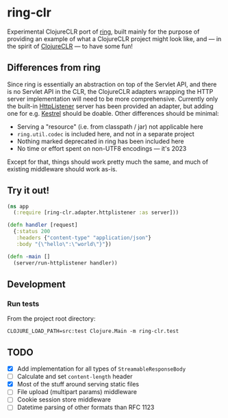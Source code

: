 # ring-clr

Experimental ClojureCLR port of [ring](https://github.com/ring-clojure/ring), built mainly for the purpose of providing
an example of what a ClojureCLR project might look like, and — in the spirit of
[ClojureCLR](https://github.com/clojure/clojure-clr) — to have some fun!

## Differences from ring

Since ring is essentially an abstraction on top of the Servlet API, and there is no Servlet API in the CLR, the
ClojureCLR adapters wrapping the HTTP server implementation will need to be more comprehensive. Currently only the
built-in [HttpListener](https://learn.microsoft.com/en-us/dotnet/api/system.net.httplistener) server has been provided
an adapter, but adding one for e.g. [Kestrel](https://learn.microsoft.com/en-us/aspnet/core/fundamentals/servers/kestrel)
should be doable. Other differences should be minimal:

* Serving a "resource" (i.e. from classpath / jar) not applicable here
* `ring.util.codec` is included here, and not in a separate project
* Nothing marked deprecated in ring has been included here
* No time or effort spent on non-UTF8 encodings — it's 2023

Except for that, things should work pretty much the same, and much of existing middleware should work as-is.

## Try it out!

```clojure
(ns app
  (:require [ring-clr.adapter.httplistener :as server]))

(defn handler [request]
  {:status 200
   :headers {"content-type" "application/json"}
   :body "{\"hello\":\"world\"}"})

(defn -main []
  (server/run-httplistener handler))
```

## Development

### Run tests

From the project root directory:
```shell
CLOJURE_LOAD_PATH=src:test Clojure.Main -m ring-clr.test
```

## TODO

- [x] Add implementation for all types of `StreamableResponseBody`
- [ ] Calculate and set `content-length` header
- [x] Most of the stuff around serving static files
- [ ] File upload (multipart params) middleware
- [ ] Cookie session store middleware
- [ ] Datetime parsing of other formats than RFC 1123
